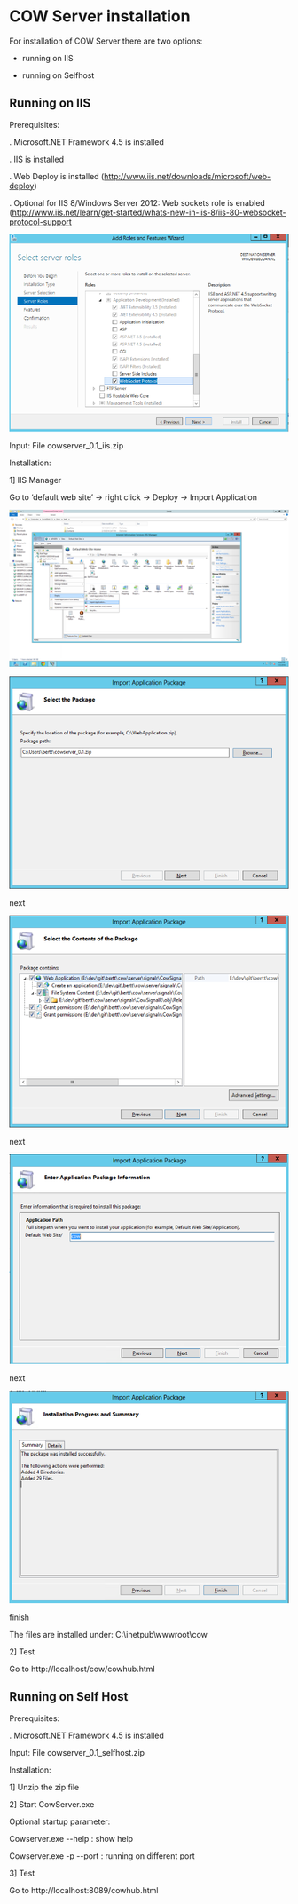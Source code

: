 # COW Server installation #

For installation of COW Server there are two options:

- running on IIS

- running on Selfhost

## Running on IIS ##
Prerequisites:

. Microsoft.NET Framework 4.5 is installed

. IIS is installed

. Web Deploy is installed (http://www.iis.net/downloads/microsoft/web-deploy)

. Optional for IIS 8/Windows Server 2012: Web sockets role is enabled (http://www.iis.net/learn/get-started/whats-new-in-iis-8/iis-80-websocket-protocol-support

![websockets](images/iis_websockets.png)

Input: File cowserver_0.1_iis.zip

Installation:

1] IIS Manager

Go to ‘default web site’ -> right click -> Deploy -> Import Application

![webdeploy](images/web_deploy.png)

![import](images/import.png)

next

![import](images/import2.png)

next

![import](images/import3.png)

next


![import](images/import4.png)

finish

The files are installed under: C:\inetpub\wwwroot\cow

2] Test

Go to http://localhost/cow/cowhub.html


## Running on Self Host ##

Prerequisites:

. Microsoft.NET Framework 4.5 is installed

Input: File cowserver_0.1_selfhost.zip

Installation:

1] Unzip the zip file

2] Start CowServer.exe

Optional startup parameter: 

Cowserver.exe --help : show help

Cowserver.exe -p --port : running on different port


3] Test

Go to http://localhost:8089/cowhub.html
